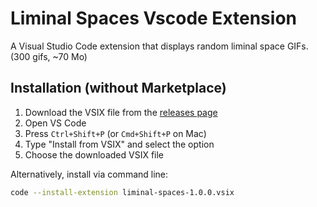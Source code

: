 # Liminal Spaces Vscode Extension

A Visual Studio Code extension that displays random liminal space GIFs. (300 gifs, ~70 Mo)


## Installation (without Marketplace)

1. Download the VSIX file from the [releases page](https://github.com/shane-donnelly/liminal-spaces/releases)
2. Open VS Code
3. Press `Ctrl+Shift+P` (or `Cmd+Shift+P` on Mac)
4. Type "Install from VSIX" and select the option
5. Choose the downloaded VSIX file

Alternatively, install via command line:
```bash
code --install-extension liminal-spaces-1.0.0.vsix
```

